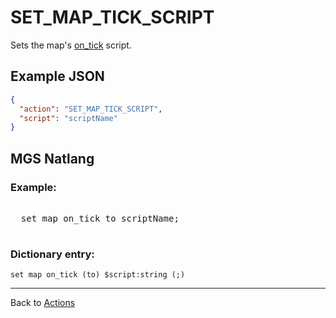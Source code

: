 # SET_MAP_TICK_SCRIPT

Sets the map's [on_tick](scripts/on_tick) script.

## Example JSON

```json
{
  "action": "SET_MAP_TICK_SCRIPT",
  "script": "scriptName"
}
```

## MGS Natlang

### Example:

<pre class="HyperMD-codeblock mgs">

  <span class="verb">set</span> <span class="target">map</span> <span class="target">on_tick</span> <span class="operator">to</span> <span class="script">scriptName</span><span class="terminator">;</span>

</pre>

### Dictionary entry:

```
set map on_tick (to) $script:string (;)
```

---

Back to [Actions](actions)
